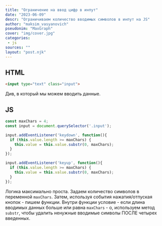 ```yaml
---
title: "Ограничение на ввод цифр в инпут"
date: "2023-06-09"
descr: "Ограничиваем количество вводимых символов в инпут на JS"
author: "maksim_vasyanovich"
pseudonim: "MaxGraph"
cover: "img/cover.jpg"
categories:
 - js
sources: ""
layout: "post.njk"
---
```


## HTML

``` html
<input type="text" class="input">
```

Див, в который мы можем вводить данные.

## JS

``` js
const maxChars = 4;
const input = document.querySelector('.input');

input.addEventListener('keydown', function(){
  if (this.value.length >= maxChars) {
    this.value = this.value.substr(0, maxChars);
  }
});

input.addEventListener('keyup', function(){
  if (this.value.length >= maxChars) {
    this.value = this.value.substr(0, maxChars);
  }
});
```

Логика максимально проста. Задаем количество символов в переменной `maxChars`. Затем, используя события нажатия/отпуская кнопок - пишем функции. Внутри функции условие - если длина вводимых данных больше или равна `maxChars` - о, используем метод `substr`, чтобы удалить ненужные вводимые символы ПОСЛЕ четырех введенных.

